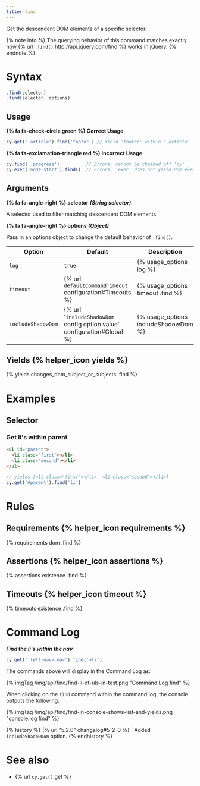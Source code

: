 ```yaml
---
title: find
---
```


Get the descendent DOM elements of a specific selector.

{% note info %}
The querying behavior of this command matches exactly how {% url `.find()` http://api.jquery.com/find %} works in jQuery.
{% endnote %}

# Syntax

```javascript
.find(selector)
.find(selector, options)
```

## Usage

**{% fa fa-check-circle green %} Correct Usage**

```javascript
cy.get('.article').find('footer') // Yield 'footer' within '.article'
```

**{% fa fa-exclamation-triangle red %} Incorrect Usage**

```javascript
cy.find('.progress')          // Errors, cannot be chained off 'cy'
cy.exec('node start').find()  // Errors, 'exec' does not yield DOM element
```

## Arguments

**{% fa fa-angle-right %} selector**  ***(String selector)***

A selector used to filter matching descendent DOM elements.

**{% fa fa-angle-right %} options**  ***(Object)***

Pass in an options object to change the default behavior of `.find()`.

Option | Default | Description
--- | --- | ---
`log` | `true` | {% usage_options log %}
`timeout` | {% url `defaultCommandTimeout` configuration#Timeouts %} | {% usage_options timeout .find %}
`includeShadowDom` | {% url '`includeShadowDom`<br /> config option value' configuration#Global %} | {% usage_options includeShadowDom %}

## Yields {% helper_icon yields %}

{% yields changes_dom_subject_or_subjects .find %}

# Examples

## Selector

### Get li's within parent

```html
<ul id="parent">
  <li class="first"></li>
  <li class="second"></li>
</ul>
```

```javascript
// yields [<li class="first"></li>, <li class="second"></li>]
cy.get('#parent').find('li')
```

# Rules

## Requirements {% helper_icon requirements %}

{% requirements dom .find %}

## Assertions {% helper_icon assertions %}

{% assertions existence .find %}

## Timeouts {% helper_icon timeout %}

{% timeouts existence .find %}

# Command Log

***Find the li's within the nav***

```javascript
cy.get('.left-nav>.nav').find('>li')
```

The commands above will display in the Command Log as:

{% imgTag /img/api/find/find-li-of-uls-in-test.png "Command Log find" %}

When clicking on the `find` command within the command log, the console outputs the following:

{% imgTag /img/api/find/find-in-console-shows-list-and-yields.png "console.log find" %}

{% history %}
{% url "5.2.0" changelog#5-2-0 %} | Added `includeShadowDom` option.
{% endhistory %}

# See also

- {% url `cy.get()` get %}
